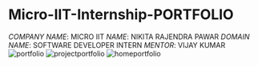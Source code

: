 # Micro-IIT-Internship-PORTFOLIO
*COMPANY NAME*: MICRO IIT
*NAME*: NIKITA RAJENDRA PAWAR
*DOMAIN NAME*: SOFTWARE DEVELOPER INTERN 
*MENTOR*: VIJAY KUMAR
![portfolio](https://github.com/user-attachments/assets/a3850be8-c31e-46f5-8845-ab90bf1579e7)
![projectportfolio](https://github.com/user-attachments/assets/c408173a-0102-4508-98c1-087f7a2a149b)
![homeportfolio](https://github.com/user-attachments/assets/eba56be7-8441-4d12-abba-be2bc48b921b)
